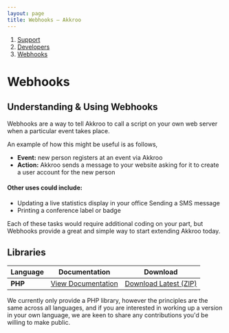 ```yaml
---
layout: page
title: Webhooks – Akkroo
---
```


<ol itemprop="breadcrumb">
<li><a href="/">Support</a></li>
<li><a href="/developers">Developers</a></li>
<li><a href="/developers/webhooks">Webhooks</a></li>
</ol>

# Webhooks

## Understanding & Using Webhooks

Webhooks are a way to tell Akkroo to call a script on your own web server when a
particular event takes place.

An example of how this might be useful is as follows,

- **Event:** new person registers at an event via Akkroo
- **Action:** Akkroo sends a message to your website asking for it to create a user account for the new person


#### Other uses could include:

- Updating a live statistics display in your office Sending a SMS message
- Printing a conference label or badge


Each of these tasks would require additional coding on your part, but Webhooks
provide a great and simple way to start extending Akkroo today.


## Libraries

<table>
    <thead>
        <tr>
            <th scope="col">Language</th>
            <th scope="col" class="width-25">Documentation</th>
            <th scope="col" class="width-25">Download</th>
        </tr>
    </thead>
    <tbody>
        <tr>
            <td><strong>PHP</strong></td>
            <td><a href="https://github.com/Akkroo/APIClient">View Documentation</a></td>
            <td class="width-25"><a href="https://github.com/Akkroo/APIClient/archive/master.zip">Download Latest (ZIP)</a></td>
        </tr>
    </tbody>
</table>

We currently only provide a PHP library, however the principles are the same
across all languages, and if you are interested in working up a version in your
own language, we are keen to share any contributions you'd be willing to make public.
